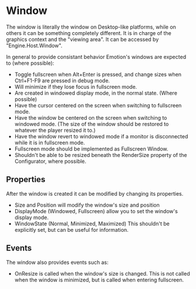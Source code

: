 # Window

The window is literally the window on Desktop-like platforms, while on others it can be something completely different. It is in charge of the graphics context and the "viewing area". It can be accessed by "Engine.Host.Window".

In general to provide consistant behavior Emotion's windows are expected to (where possible):
- Toggle fullscreen when Alt+Enter is pressed, and change sizes when Ctrl+F1-F9 are pressed in debug mode.
- Will minimize if they lose focus in fullscreen mode.
- Are created in windowed display mode, in the normal state. (Where possible)
- Have the cursor centered on the screen when switching to fullscreen mode.
- Have the window be centered on the screen when switching to windowed mode. (The size of the window should be restored to whatever the player resized it to.)
- Have the window revert to windowed mode if a monitor is disconnected while it is in fullscreen mode.
- Fullscreen mode should be implemented as Fullscreen Window.
- Shouldn't be able to be resized beneath the RenderSize property of the Configurator, where possible.

## Properties

After the window is created it can be modified by changing its properties. 

- Size and Position will modify the window's size and position
- DisplayMode (Windowed, Fullscreen) allow you to set the window's display mode.
- WindowState (Normal, Minimized, Maximized) This shouldn't be explicitly set, but can be useful for information.

## Events

The window also provides events such as:
- OnResize is called when the window's size is changed. This is not called when the window is minimized, but is called when entering fullscreen.